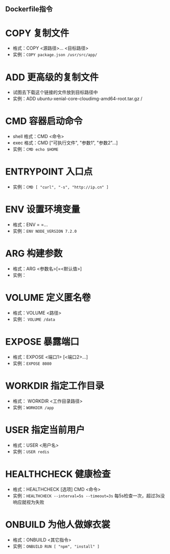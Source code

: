## Dockerfile指令
# COPY 复制文件
* 格式：COPY <源路径>... <目标路径>
* 实例：`COPY package.json /usr/src/app/`

# ADD 更高级的复制文件
* 试图去下载这个链接的文件放到目标路径中
* 实例：ADD ubuntu-xenial-core-cloudimg-amd64-root.tar.gz /

# CMD 容器启动命令
* shell 格式：CMD <命令>
* exec 格式：CMD ["可执行文件", "参数1", "参数2"...]
* 实例：`CMD echo $HOME`

# ENTRYPOINT 入口点
* 实例：`CMD [ "curl", "-s", "http://ip.cn" ]`

# ENV 设置环境变量
* 格式：ENV <key1>=<value1> <key2>=<value2>...
* 实例：`ENV NODE_VERSION 7.2.0`

# ARG 构建参数
* 格式：ARG <参数名>[=<默认值>]
* 实例：

# VOLUME 定义匿名卷
* 格式：VOLUME <路径>
* 实例： `VOLUME /data`

# EXPOSE 暴露端口
* 格式：EXPOSE <端口1> [<端口2>...]
* 实例：`EXPOSE 8080`

# WORKDIR 指定工作目录
* 格式： WORKDIR <工作目录路径>
* 实例：`WORKDIR /app`

# USER 指定当前用户
* 格式：USER <用户名>
* 实例：`USER redis`

# HEALTHCHECK 健康检查
* 格式：HEALTHCHECK [选项] CMD <命令>
* 实例：`HEALTHCHECK --interval=5s --timeout=3s` 每5s检查一次，超过3s没响应就视为失败

# ONBUILD 为他人做嫁衣裳
* 格式：ONBUILD <其它指令>
* 实例：`ONBUILD RUN [ "npm", "install" ]`